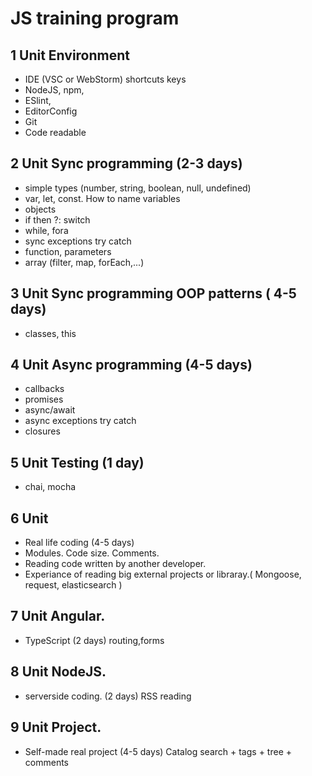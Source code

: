 # JS training program

## 1 Unit Environment
* IDE (VSC or WebStorm) shortcuts keys
* NodeJS, npm,
* ESlint,
* EditorConfig
* Git
* Code readable

## 2 Unit Sync programming (2-3 days)
* simple types (number, string, boolean, null, undefined)
* var, let, const. How to name variables
* objects
* if then ?: switch
* while, fora
* sync exceptions try catch
* function, parameters
* array (filter, map, forEach,...)

## 3 Unit Sync programming OOP patterns ( 4-5 days)
* classes, this

## 4 Unit Async programming (4-5 days)
* callbacks
* promises
* async/await
* async exceptions try catch
* closures

## 5 Unit Testing (1 day)
* chai, mocha

## 6 Unit
* Real life coding (4-5 days)
* Modules. Code size. Comments.
* Reading code written by another developer.
* Experiance of reading big external projects or libraray.( Mongoose, request, elasticsearch )

## 7 Unit Angular. 
* TypeScript (2 days)
routing,forms

## 8 Unit NodeJS. 
* serverside coding. (2 days)
RSS reading

## 9 Unit Project.
* Self-made real project (4-5 days)
Catalog search + tags + tree + comments



